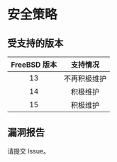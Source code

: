 # 安全策略

## 受支持的版本


| FreeBSD 版本   | 支持情况              |
| :------: | :------------------: |
| 13     | 不再积极维护|
| 14     | 积极维护                |
| 15     | 积极维护 |

## 漏洞报告

请提交 Issue。
